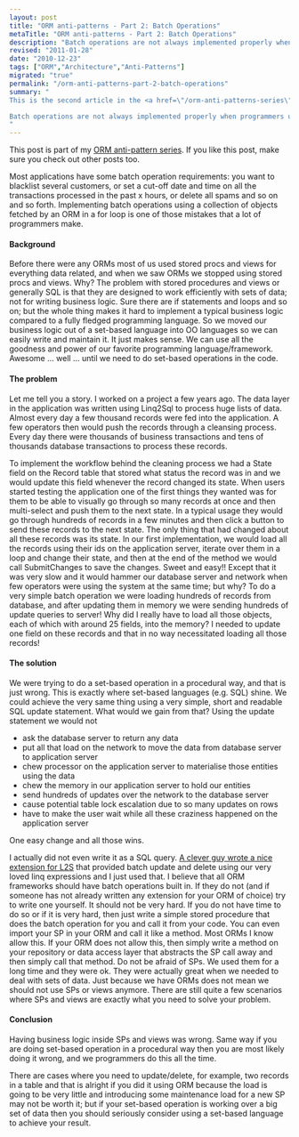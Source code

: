 ```yaml
---
layout: post
title: "ORM anti-patterns - Part 2: Batch Operations"
metaTitle: "ORM anti-patterns - Part 2: Batch Operations"
description: "Batch operations are not always implemented properly when programmers use ORM."
revised: "2011-01-28"
date: "2010-12-23"
tags: ["ORM","Architecture","Anti-Patterns"]
migrated: "true"
permalink: "/orm-anti-patterns-part-2-batch-operations"
summary: "
This is the second article in the <a href=\"/orm-anti-patterns-series\">ORM anti-pattern series</a>.

Batch operations are not always implemented properly when programmers use ORM. In this article I will discuss batch operations and how it should and should not be implemented.
"
---
```

This post is part of my [ORM anti-pattern series](/orm-anti-patterns-series). If you like this post, make sure you check out other posts too.

Most applications have some batch operation requirements: you want to blacklist several customers, or set a cut-off date and time on all the transactions processed in the past x hours, or delete all spams and so on and so forth. Implementing batch operations using a collection of objects fetched by an ORM in a for loop is one of those mistakes that a lot of programmers make.

#### Background
Before there were any ORMs most of us used stored procs and views for everything data related, and when we saw ORMs we stopped using stored procs and views. Why? The problem with stored procedures and views or generally SQL is that they are designed to work efficiently with sets of data; not for writing business logic. Sure there are if statements and loops and so on; but the whole thing makes it hard to implement a typical business logic compared to a fully fledged programming language. So we moved our business logic out of a set-based language into OO languages so we can easily write and maintain it. It just makes sense. We can use all the goodness and power of our favorite programming language/framework. Awesome ... well ... until we need to do set-based operations in the code.

#### The problem
Let me tell you a story. I worked on a project a few years ago. The data layer in the application was written using Linq2Sql to process huge lists of data. Almost every day a few thousand records were fed into the application. A few operators then would push the records through a cleansing process. Every day there were thousands of business transactions and tens of thousands database transactions to process these records.

To implement the workflow behind the cleaning process we had a State field on the Record table that stored what status the record was in and we would update this field whenever the record changed its state. When users started testing the application one of the first things they wanted was for them to be able to visually go through so many records at once and then multi-select and push them to the next state. In a typical usage they would go through hundreds of records in a few minutes and then click a button to send these records to the next state. The only thing that had changed about all these records was its state. In our first implementation, we would load all the records using their ids on the application server, iterate over them in a loop and change their state, and then at the end of the method we would call SubmitChanges to save the changes. Sweet and easy!! Except that it was very slow and it would hammer our database server and network when few operators were using the system at the same time; but why? To do a very simple batch operation we were loading hundreds of records from database, and after updating them in memory we were sending hundreds of update queries to server! Why did I really have to load all those objects, each of which with around 25 fields, into the memory? I needed to update one field on these records and that in no way necessitated loading all those records!

#### The solution
We were trying to do a set-based operation in a procedural way, and that is just wrong. This is exactly where set-based languages (e.g. SQL) shine. We could achieve the very same thing using a very simple, short and readable SQL update statement. What would we gain from that? Using the update statement we would not
 - ask the database server to return any data
 - put all that load on the network to move the data from database server to application server
 - chew processor on the application server to materialise those entities using the data
 - chew the memory in our application server to hold our entities
 - send hundreds of updates over the network to the database server
 - cause potential table lock escalation due to so many updates on rows
 - have to make the user wait while all these craziness happened on the application server

One easy change and all those wins.

I actually did not even write it as a SQL query. [A clever guy wrote a nice extension for L2S][2] that provided batch update and delete using our very loved linq expressions and I just used that. I believe that all ORM frameworks should have batch operations built in. If they do not (and if someone has not already written any extension for your ORM of choice) try to write one yourself. It should not be very hard. If you do not have time to do so or if it is very hard, then just write a simple stored procedure that does the batch operation for you and call it from your code. You can even import your SP in your ORM and call it like a method. Most ORMs I know allow this. If your ORM does not allow this, then simply write a method on your repository or data access layer that abstracts the SP call away and then simply call that method. Do not be afraid of SPs. We used them for a long time and they were ok. They were actually great when we needed to deal with sets of data. Just because we have ORMs does not mean we should not use SPs or views anymore. There are still quite a few scenarios where SPs and views are exactly what you need to solve your problem.

#### Conclusion
Having business logic inside SPs and views was wrong. Same way if you are doing set-based operation in a procedural way then you are most likely doing it wrong, and we programmers do this all the time.

There are cases where you need to update/delete, for example, two records in a table and that is alright if you did it using ORM because the load is going to be very little and introducing some maintenance load for a new SP may not be worth it; but if your set-based operation is working over a big set of data then you should seriously consider using a set-based language to achieve your result.


  [1]: /orm-anti-patterns-part-1-active-record
  [2]: http://www.aneyfamily.com/terryandann/post/2008/04/Batch-Updates-and-Deletes-with-LINQ-to-SQL.aspx
